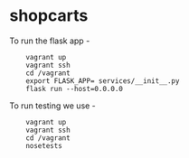 # shopcarts

To run the flask app -  
``` 
    vagrant up
    vagrant ssh  
    cd /vagrant      
    export FLASK_APP= services/__init__.py    
    flask run --host=0.0.0.0  
```  

To run testing we use -  
``` 
    vagrant up
    vagrant ssh  
    cd /vagrant      
    nosetests 
```  

